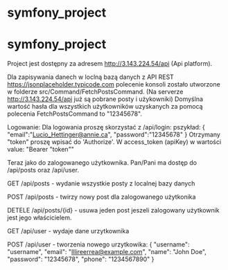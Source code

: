 # symfony_project
# symfony_project

Project jest dostępny za adresem http://3.143.224.54/api (Api platform).

Dla zapisywania danech w loclną bazą danych z API REST https://jsonplaceholder.typicode.com polecenie konsoli zostało utworzone w folderze src/Command/FetchPostsCommand.
(Na serverze http://3.143.224.54/api już są pobrane posty i użykowniki)
Domyślna wartość hasła dla wszystkich użytkowników uzyskanych za pomocą polecenia FetchPostsCommand to "12345678".

Logowanie:
Dla logowania proszę skorzystać z /api/login: pszykład:
{
"email":"Lucio_Hettinger@annie.ca",
"password":"12345678"
}
Otrzymany "token" proszę wpisać do 'Authorize'. W access_token (apiKey) w wartości value: "Bearer "token""

Teraz jako do zalogowanego użytkownika. Pan/Pani ma dostęp do /api/posts oraz /api/user.

GET /api/posts - wydanie wszystkie posty z localnej bazy danych

POST /api/posts - twirzy nowy post dla zalogowanego użytkonika

DETELE /api/posts/{id} - usuwa jeden post jeszeli zalogowany użytkownik jest jego właścicielem.

GET /api/user - wydaje dane urzytkownika

POST /api/user - tworzenia nowego urzytkowika:
{
"username": "username",
"email": "Illireerrea@example.com",
"name": "John Doe",
"password": "12345678",
"phone": "1234567890"
}